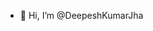 - 👋 Hi, I’m @DeepeshKumarJha
<!---
DeepeshKumarJha/DeepeshKumarJha is a ✨ special ✨ repository because its `README.md` (this file) appears on your GitHub profile.
You can click the Preview link to take a look at your changes.
--->
